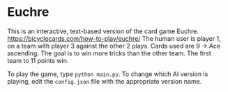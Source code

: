 # Euchre

This is an interactive, text-based version of the card game Euchre. https://bicyclecards.com/how-to-play/euchre/
The human user is player 1, on a team with player 3 against the other 2 plays. Cards used are 9 -> Ace ascending.
The goal is to win more tricks than the other team. The first team to 11 points win.

To play the game, type `python main.py`. To change which AI version is playing, edit the `config.json` file with the appropriate version name.